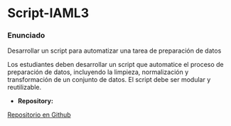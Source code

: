 # Script-IAML3

### Enunciado

Desarrollar un script para automatizar una tarea de preparación de datos

Los estudiantes deben desarrollar un script que automatice el proceso de preparación de datos, incluyendo la limpieza, normalización y transformación de un conjunto de datos. El script debe ser modular y reutilizable.

-   **Repository:**

[Repositorio en Github](https://github.com/kevCastillo19/Script-IAML3)
